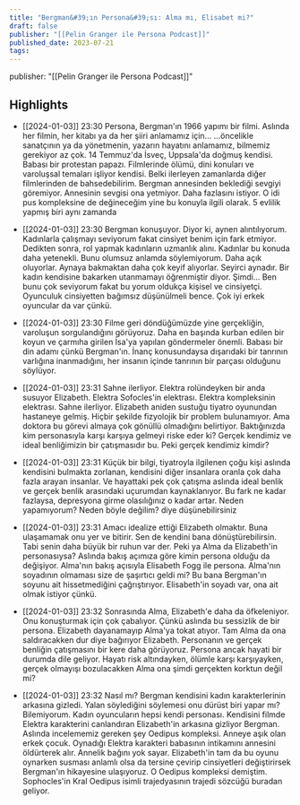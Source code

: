 ```yaml
---
title: "Bergman&#39;ın Persona&#39;sı: Alma mı, Elisabet mi?"
draft: false
publisher: "[[Pelin Granger ile Persona Podcast]]"
published_date: 2023-07-21
tags:
---
```

publisher: "[[Pelin Granger ile Persona Podcast]]"


## Highlights
* [[2024-01-03]] 23:30  Persona, Bergman'ın 1966 yapımı bir filmi. Aslında her filmin, her kitabı ya da her şiiri anlamamız için... ...öncelikle sanatçının ya da yönetmenin, yazarın hayatını anlamamız, bilmemiz gerekiyor az çok. 14 Temmuz'da İsveç, Uppsala'da doğmuş kendisi. Babası bir protestan papazı. Filmlerinde ölümü, dini konuları ve varoluşsal temaları işliyor kendisi. Belki ilerleyen zamanlarda diğer filmlerinden de bahsedebilirim. Bergman annesinden beklediği sevgiyi göremiyor. Annesinin sevgisi ona yetmiyor. Daha fazlasını istiyor. O idi pus kompleksine de değineceğim yine bu konuyla ilgili olarak. 5 evlilik yapmış biri aynı zamanda

* [[2024-01-03]] 23:30  Bergman konuşuyor. Diyor ki, aynen alıntılıyorum. Kadınlarla çalışmayı seviyorum fakat cinsiyet benim için fark etmiyor. Dedikten sonra, rol yapmak kadınların uzmanlık alını. Kadınlar bu konuda daha yetenekli. Bunu olumsuz anlamda söylemiyorum. Daha açık oluyorlar. Aynaya bakmaktan daha çok keyif alıyorlar. Seyirci aynadır. Bir kadın kendisine bakarken utanmamayı öğrenmiştir diyor. Şimdi... Ben bunu çok seviyorum fakat bu yorum oldukça kişisel ve cinsiyetçi. Oyunculuk cinsiyetten bağımsız düşünülmeli bence. Çok iyi erkek oyuncular da var çünkü.

* [[2024-01-03]] 23:30  Filme geri döndüğümüzde yine gerçekliğin, varoluşun sorgulandığını görüyoruz. Daha en başında kurban edilen bir koyun ve çarmıha girilen İsa'ya yapılan göndermeler önemli. Babası bir din adamı çünkü Bergman'ın. İnanç konusundaysa dışarıdaki bir tanrının varlığına inanmadığını, her insanın içinde tanrının bir parçası olduğunu söylüyor.

* [[2024-01-03]] 23:31  Sahne ilerliyor. Elektra rolündeyken bir anda susuyor Elizabeth. Elektra Sofocles'in elektrası. Elektra kompleksinin elektrası. Sahne ilerliyor. Elizabeth aniden sustuğu tiyatro oyunundan hastaneye gelmiş. Hiçbir şekilde fizyolojik bir problem bulunamıyor. Ama doktora bu görevi almaya çok gönüllü olmadığını belirtiyor. Baktığınızda kim personasıyla karşı karşıya gelmeyi riske eder ki? Gerçek kendimiz ve ideal benliğimizin bir çatışmasıdır bu. Peki gerçek kendimiz kimdir?

* [[2024-01-03]] 23:31  Küçük bir bilgi, tiyatroyla ilgilenen çoğu kişi aslında kendisini bulmakta zorlanan, kendisini diğer insanlara oranla çok daha fazla arayan insanlar. Ve hayattaki pek çok çatışma aslında ideal benlik ve gerçek benlik arasındaki uçurumdan kaynaklanıyor. Bu fark ne kadar fazlaysa, depresyona girme olasılığınız o kadar artar. Neden yapamıyorum? Neden böyle değilim? diye düşünebilirsiniz

* [[2024-01-03]] 23:31  Amacı idealize ettiği Elizabeth olmaktır. Buna ulaşamamak onu yer ve bitirir. Sen de kendini bana dönüştürebilirsin. Tabi senin daha büyük bir ruhun var der. Peki ya Alma da Elizabeth'in personasıysa? Aslında bakış açımıza göre kimin persona olduğu da değişiyor. Alma'nın bakış açısıyla Elisabeth Fogg ile persona. Alma'nın soyadının olmaması size de şaşırtıcı geldi mi? Bu bana Bergman'ın soyunu ait hissetmediğini çağrıştırıyor. Elisabeth'in soyadı var, ona ait olmak istiyor çünkü.

* [[2024-01-03]] 23:32  Sonrasında Alma, Elizabeth'e daha da öfkeleniyor. Onu konuşturmak için çok çabalıyor. Çünkü aslında bu sessizlik de bir persona. Elizabeth dayanamayıp Alma'ya tokat atıyor. Tam Alma da ona saldıracakken dur diye bağırıyor Elizabeth. Personanın ve gerçek benliğin çatışmasını bir kere daha görüyoruz. Persona ancak hayati bir durumda dile geliyor. Hayatı risk altındayken, ölümle karşı karşıyayken, gerçek olmayışı bozulacakken Alma ona şimdi gerçekten korktun değil mi?

* [[2024-01-03]] 23:32  Nasıl mı? Bergman kendisini kadın karakterlerinin arkasına gizledi. Yalan söylediğini söylemesi onu dürüst biri yapar mı? Bilemiyorum. Kadın oyuncuların hepsi kendi personası. Kendisini filmde Elektra karakterini canlandıran Elizabeth'in arkasına gizliyor Bergman. Aslında incelememiz gereken şey Oedipus kompleksi. Anneye aşık olan erkek çocuk. Oynadığı Elektra karakteri babasının intikamını annesini öldürterek alır. Annelik bağını yok sayar. Elizabeth'in tam da bu oyunu oynarken susması anlamlı olsa da tersine çevirip cinsiyetleri değiştirirsek Bergman'ın hikayesine ulaşıyoruz. O Oedipus kompleksi demiştim. Sophocles'in Kral Oedipus isimli trajedyasının trajedi sözcüğü buradan geliyor.

